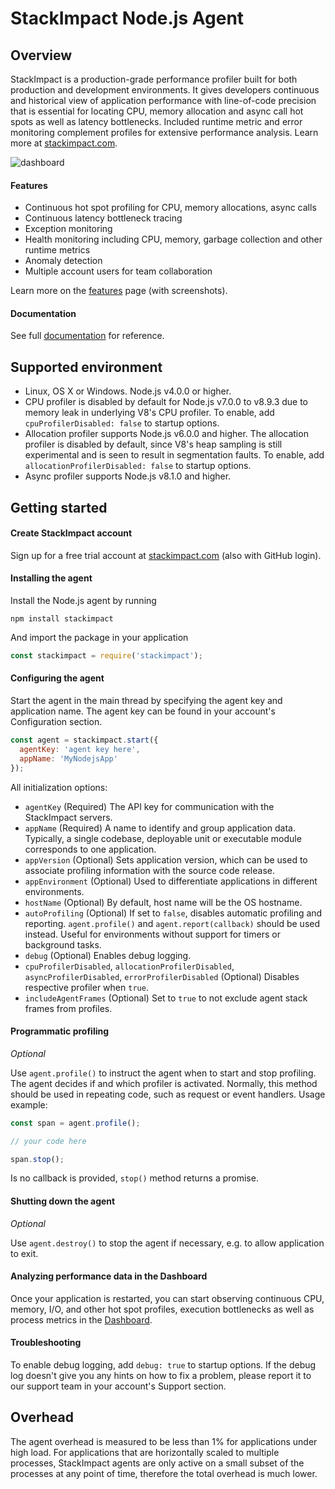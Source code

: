 # StackImpact Node.js Agent

## Overview

StackImpact is a production-grade performance profiler built for both production and development environments. It gives developers continuous and historical view of application performance with line-of-code precision that is essential for locating CPU, memory allocation and async call hot spots as well as latency bottlenecks. Included runtime metric and error monitoring complement profiles for extensive performance analysis. Learn more at [stackimpact.com](https://stackimpact.com/).

![dashboard](https://stackimpact.com/img/readme/hotspots-cpu-1.5-nodejs.png)


#### Features

* Continuous hot spot profiling for CPU, memory allocations, async calls
* Continuous latency bottleneck tracing
* Exception monitoring
* Health monitoring including CPU, memory, garbage collection and other runtime metrics
* Anomaly detection
* Multiple account users for team collaboration

Learn more on the [features](https://stackimpact.com/features/) page (with screenshots).


#### Documentation

See full [documentation](https://stackimpact.com/docs/) for reference.



## Supported environment

* Linux, OS X or Windows. Node.js v4.0.0 or higher.
* CPU profiler is disabled by default for Node.js v7.0.0 to v8.9.3 due to memory leak in underlying V8's CPU profiler. To enable, add `cpuProfilerDisabled: false` to startup options.
* Allocation profiler supports Node.js v6.0.0 and higher. The allocation profiler is disabled by default, since V8's heap sampling is still experimental and is seen to result in segmentation faults. To enable, add `allocationProfilerDisabled: false` to startup options.
* Async profiler supports Node.js v8.1.0 and higher.


## Getting started


#### Create StackImpact account

Sign up for a free trial account at [stackimpact.com](https://stackimpact.com) (also with GitHub login).


#### Installing the agent

Install the Node.js agent by running

```
npm install stackimpact
```

And import the package in your application

```javascript
const stackimpact = require('stackimpact');
```


#### Configuring the agent

Start the agent in the main thread by specifying the agent key and application name. The agent key can be found in your account's Configuration section.

```javascript
const agent = stackimpact.start({
  agentKey: 'agent key here',
  appName: 'MyNodejsApp'
});
```

All initialization options:

* `agentKey` (Required) The API key for communication with the StackImpact servers.
* `appName` (Required) A name to identify and group application data. Typically, a single codebase, deployable unit or executable module corresponds to one application.
* `appVersion` (Optional) Sets application version, which can be used to associate profiling information with the source code release.
* `appEnvironment` (Optional) Used to differentiate applications in different environments.
* `hostName` (Optional) By default, host name will be the OS hostname.
* `autoProfiling` (Optional) If set to `false`, disables automatic profiling and reporting. `agent.profile()` and `agent.report(callback)` should be used instead. Useful for environments without support for timers or background tasks.
* `debug` (Optional) Enables debug logging.
* `cpuProfilerDisabled`, `allocationProfilerDisabled`, `asyncProfilerDisabled`, `errorProfilerDisabled` (Optional) Disables respective profiler when `true`.
* `includeAgentFrames` (Optional) Set to `true` to not exclude agent stack frames from profiles.


#### Programmatic profiling
*Optional*

Use `agent.profile()` to instruct the agent when to start and stop profiling. The agent decides if and which profiler is activated. Normally, this method should be used in repeating code, such as request or event handlers. Usage example:

```javascript
const span = agent.profile();

// your code here

span.stop();
```

Is no callback is provided, `stop()` method returns a promise.


#### Shutting down the agent
*Optional*

Use `agent.destroy()` to stop the agent if necessary, e.g. to allow application to exit.


#### Analyzing performance data in the Dashboard

Once your application is restarted, you can start observing continuous CPU, memory, I/O, and other hot spot profiles, execution bottlenecks as well as process metrics in the [Dashboard](https://dashboard.stackimpact.com/).


#### Troubleshooting

To enable debug logging, add `debug: true` to startup options. If the debug log doesn't give you any hints on how to fix a problem, please report it to our support team in your account's Support section.


## Overhead

The agent overhead is measured to be less than 1% for applications under high load. For applications that are horizontally scaled to multiple processes, StackImpact agents are only active on a small subset of the processes at any point of time, therefore the total overhead is much lower.
